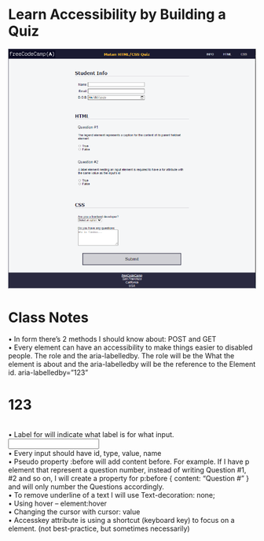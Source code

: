 # Learn Accessibility by Building a Quiz

<img src="Capture.PNG">

<h1>Class Notes</h1>
•	In form there’s 2 methods I should know about: POST and GET
<br>
•	Every element can have an accessibility to make things easier to disabled people. The role and the aria-labelledby. The role will be the What the element is about and the aria-labelledby will be the reference to the Element id.
aria-labelledby=”123”
<h1 id=”123”>123</h1> 
<br>
•	Label for will indicate what label is for what input.
<label for=”INPUT_ID”>
<input id=”INPUT_ID”>
  <br>
•	Every input should have id, type, value, name
  <br>
•	Pseudo property :before will add content before. For example. If I have p element that represent a question number, instead of writing Question #1, #2 and so on, I will create a property for p:before { content: “Question #” } and will only number the Questions accordingly.
  <br>
•	To remove underline of a text I will use Text-decoration: none;
  <br>
•	Using hover – element:hover
  <br>
•	Changing the cursor with cursor: value
  <br>
•	Accesskey attribute is using a shortcut (keyboard key) to focus on a element. (not best-practice, but sometimes necessarily) 
